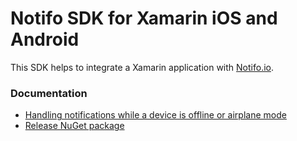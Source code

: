 # Notifo SDK for Xamarin iOS and Android
This SDK helps to integrate a Xamarin application with [Notifo.io](https://www.notifo.io/).

### Documentation
* [Handling notifications while a device is offline or airplane mode](docs/offline-device-handling.md)
* [Release NuGet package](docs/release-nuget.md)